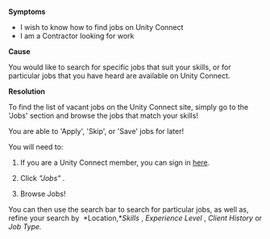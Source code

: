 

**Symptoms**


- I wish to know how to find jobs on Unity Connect
- I am a Contractor looking for work



**Cause**



You would like to search for specific jobs that suit your skills, or for particular jobs that you have heard are available on Unity Connect.



**Resolution**



To find the list of vacant jobs on the Unity Connect site, simply go to the 'Jobs' section and browse the jobs that match your skills!



You are able to 'Apply', 'Skip', or 'Save' jobs for later!



You will need to:



1. If you are a Unity Connect member, you can sign in [here](https://connect.unity.com/).



2. Click  *"Jobs"* .



3. Browse Jobs!



You can then use the search bar to search for particular jobs, as well as, refine your search by  *Location,**Skills* ,  *Experience Level* ,  *Client History*  or  *Job Type.*





